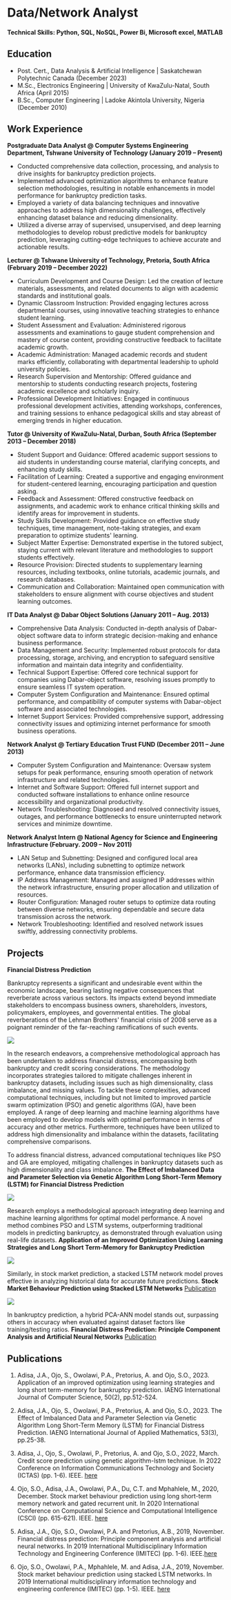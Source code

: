 # Data/Network Analyst


#### Technical Skills: Python, SQL, NoSQL, Power Bi, Microsoft excel, MATLAB
## Education
- Post. Cert.,  Data Analysis & Artificial Intelligence          | Saskatchewan Polytechnic Canada (December 2023)
- M.Sc., 	       Electronics Engineering   		  | University of KwaZulu-Natal, South Africa (April 2015)
- B.Sc., 	       Computer Engineering       		  | Ladoke Akintola University, Nigeria (December 2010)  

## Work Experience

**Postgraduate Data Analyst @ Computer Systems Engineering Department, Tshwane University of Technology (January 2019 – Present)**
- Conducted comprehensive data collection, processing, and analysis to drive insights for bankruptcy prediction projects.
- Implemented advanced optimization algorithms to enhance feature selection methodologies, resulting in notable enhancements in model performance for bankruptcy prediction tasks.
- Employed a variety of data balancing techniques and innovative approaches to address high dimensionality challenges, effectively enhancing dataset balance and reducing dimensionality.
- Utilized a diverse array of supervised, unsupervised, and deep learning methodologies to develop robust predictive models for bankruptcy prediction, leveraging cutting-edge techniques to achieve accurate and actionable results.


**Lecturer @ Tshwane University of Technology, Pretoria, South Africa (February 2019 – December 2022)**

- Curriculum Development and Course Design: Led the creation of lecture materials, assessments, and related documents to align with academic standards and institutional goals.
- Dynamic Classroom Instruction: Provided engaging lectures across departmental courses, using innovative teaching strategies to enhance student learning.
- Student Assessment and Evaluation: Administered rigorous assessments and examinations to gauge student comprehension and mastery of course content, providing constructive feedback to facilitate academic growth.
- Academic Administration: Managed academic records and student marks efficiently, collaborating with departmental leadership to uphold university policies.
- Research Supervision and Mentorship: Offered guidance and mentorship to students conducting research projects, fostering academic excellence and scholarly inquiry.
- Professional Development Initiatives: Engaged in continuous professional development activities, attending workshops, conferences, and training sessions to enhance pedagogical skills and stay abreast of emerging trends in higher education.

	 
**Tutor @  University of KwaZulu-Natal, Durban, South Africa (September 2013 – December 2018)**

- Student Support and Guidance: Offered academic support sessions to aid students in understanding course material, clarifying concepts, and enhancing study skills.
- Facilitation of Learning: Created a supportive and engaging environment for student-centered learning, encouraging participation and question asking.
- Feedback and Assessment: Offered constructive feedback on assignments, and academic work to enhance critical thinking skills and identify areas for improvement in students.
- Study Skills Development: Provided guidance on effective study techniques, time management, note-taking strategies, and exam preparation to optimize students' learning.
- Subject Matter Expertise: Demonstrated expertise in the tutored subject, staying current with relevant literature and methodologies to support students effectively.
- Resource Provision: Directed students to supplementary learning resources, including textbooks, online tutorials, academic journals, and research databases.
- Communication and Collaboration: Maintained open communication with stakeholders to ensure alignment with course objectives and student learning outcomes.



**IT Data Analyst @ Dabar Object Solutions              (January 2011 – Aug. 2013)**

- Comprehensive Data Analysis: Conducted in-depth analysis of Dabar-object software data to inform strategic decision-making and enhance business performance.
- Data Management and Security: Implemented robust protocols for data processing, storage, archiving, and encryption to safeguard sensitive information and maintain data integrity and confidentiality.
- Technical Support Expertise: Offered core technical support for companies using Dabar-object software, resolving issues promptly to ensure seamless IT system operation.
- Computer System Configuration and Maintenance: Ensured optimal performance, and compatibility of computer systems with Dabar-object software and associated technologies.
- Internet Support Services: Provided comprehensive support, addressing connectivity issues and optimizing internet performance for smooth business operations.


**Network Analyst @ Tertiary Education Trust FUND 	 (December 2011 – June 2013)**

- Computer System Configuration and Maintenance: Oversaw system setups for peak performance, ensuring smooth operation of network infrastructure and related technologies.
- Internet  and Software Support: Offered full internet support and conducted software installations to enhance online resource accessibility and organizational productivity.
- Network Troubleshooting: Diagnosed and resolved connectivity issues, outages, and performance bottlenecks to ensure uninterrupted network services and minimize downtime.

  
**Network Analyst Intern @ National Agency for Science and Engineering Infrastructure 	(February. 2009 – Nov 2011)**

- LAN Setup and Subnetting: Designed and configured local area networks (LANs), including subnetting to optimize network performance, enhance data transmission efficiency.
- IP Address Management: Managed and assigned IP addresses within the network infrastructure, ensuring proper allocation and utilization of resources.
- Router Configuration: Managed router setups to optimize data routing between diverse networks, ensuring dependable and secure data transmission across the network.
- Network Troubleshooting: Identified and resolved network issues swiftly, addressing connectivity problems.



## Projects


**Financial Distress Prediction**

Bankruptcy represents a significant and undesirable event within the economic landscape, bearing lasting negative consequences that reverberate across various sectors. Its impacts extend beyond immediate stakeholders to encompass business owners, shareholders, investors, policymakers, employees, and governmental entities. The global reverberations of the Lehman Brothers' financial crisis of 2008 serve as a poignant reminder of the far-reaching ramifications of such events.

<img src = "Lmg/dimensionality.png">

In the research endeavors, a comprehensive methodological approach has been undertaken to address financial distress, encompassing both bankruptcy and credit scoring considerations. The methodology incorporates strategies tailored to mitigate challenges inherent in bankruptcy datasets, including issues such as high dimensionality, class imbalance, and missing values. To tackle these complexities, advanced computational techniques, including but not limited to improved particle swarm optimization (PSO) and genetic algorithms (GA), have been employed. A range of deep learning and machine learning algorithms have been employed to develop models with optimal performance in terms of accuracy and other metrics. Furthermore, techniques have been utilized to address high dimensionality and imbalance within the datasets, facilitating comprehensive comparisons.

To address financial distress, advanced computational techniques like PSO and GA are employed, mitigating challenges in bankruptcy datasets such as high dimensionality and class imbalance. **The Effect of Imbalanced Data and Parameter Selection via Genetic Algorithm Long Short-Term Memory (LSTM) for Financial Distress Prediction**
<!---[Publication](chrome-extension://efaidnbmnnnibpcajpcglclefindmkaj/https://www.iaeng.org/IJAM/issues_v53/issue_3/IJAM_53_3_04.pdf)-->

<img src = "lmg/imbalancedData.png">



Research employs a methodological approach integrating deep learning and machine learning algorithms for optimal model performance.
A novel method combines PSO and LSTM systems, outperforming traditional models in predicting bankruptcy, as demonstrated through evaluation using real-life datasets. **Application of an Improved Optimization Using Learning Strategies and Long Short Term-Memory for Bankruptcy Prediction** 
<!---[Publication](chrome-extension://efaidnbmnnnibpcajpcglclefindmkaj/https://www.iaeng.org/IJCS/issues_v50/issue_2/IJCS_50_2_21.pdf)-->

<img src = "Lmg/LSTM_PSO1.png">

Similarly, in stock market prediction, a stacked LSTM network model proves effective in analyzing historical data for accurate future predictions. **Stock Market Behaviour Prediction using Stacked LSTM Networks**
[Publication](ieeexplore.ieee.org/abstract/document/9015840)

<img src = "lmg/StockMarket.png">

In bankruptcy prediction, a hybrid PCA-ANN model stands out, surpassing others in accuracy when evaluated against dataset factors like training/testing ratios. **Financial Distress Prediction: Principle Component Analysis and Artificial Neural Networks**
[Publication](https://ieeexplore.ieee.org/abstract/document/9015884)

## Publications

1. Adisa, J.A., Ojo, S., Owolawi, P.A., Pretorius, A. and Ojo, S.O., 2023. Application of an improved optimization using learning strategies and long short term-memory for bankruptcy prediction. IAENG International Journal of Computer Science, 50(2), pp.512-524.
<!---[Publication](chrome-extension://efaidnbmnnnibpcajpcglclefindmkaj/https://www.iaeng.org/IJCS/issues_v50/issue_2/IJCS_50_2_21.pdf)-->


2. Adisa, J.A., Ojo, S., Owolawi, P.A., Pretorius, A. and Ojo, S.O., 2023. The Effect of Imbalanced Data and Parameter Selection via Genetic Algorithm Long Short-Term Memory (LSTM) for Financial Distress Prediction. IAENG International Journal of Applied Mathematics, 53(3), pp.25-38.
<!---[Publication](chrome-extension://efaidnbmnnnibpcajpcglclefindmkaj/https://www.iaeng.org/IJAM/issues_v53/issue_3/IJAM_53_3_04.pdf)-->

3. Adisa, J., Ojo, S., Owolawi, P., Pretorius, A. and Ojo, S.O., 2022, March. Credit score prediction using genetic algorithm-lstm technique. In 2022 Conference on Information Communications Technology and Society (ICTAS) (pp. 1-6). IEEE. [here](https://ieeexplore.ieee.org/abstract/document/9744714)

4. Ojo, S.O., Adisa, J.A., Owolawi, P.A., Du, C.T. and Mphahlele, M., 2020, December. Stock market behaviour prediction using long short-term memory network and gated recurrent unit. In 2020 International Conference on Computational Science and Computational Intelligence (CSCI) (pp. 615-621). IEEE.
   [here](https://ieeexplore.ieee.org/abstract/document/9458150)

5. Adisa, J.A., Ojo, S.O., Owolawi, P.A. and Pretorius, A.B., 2019, November. Financial distress prediction: Principle component analysis and artificial neural networks. In 2019 International Multidisciplinary Information Technology and Engineering Conference (IMITEC) (pp. 1-6). IEEE.[here](https://ieeexplore.ieee.org/abstract/document/9015884)

6. Ojo, S.O., Owolawi, P.A., Mphahlele, M. and Adisa, J.A., 2019, November. Stock market behaviour prediction using stacked LSTM networks. In 2019 International multidisciplinary information technology and engineering conference (IMITEC) (pp. 1-5). IEEE. [here](https://ieeexplore.ieee.org/abstract/document/9015840)

   

